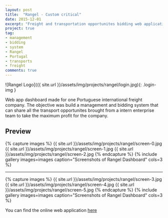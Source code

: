 ```yaml
---
layout: post
title:  "Rangel - Custom critical"
date: 2015-12-01
excerpt: "Freight and transportation opportunites bidding web application for a international Portuguese company"
project: true
tag:
- management 
- bidding
- system
- Rangel
- Portugal
- transports
- freight
comments: true
---
```


![Rangel Logo]({{ site.url }}/assets/img/projects/rangel/login.jpg){: .login-img }      
     
Web app dashboard made for one Portuguese international freight company. The objective was build a management and bidding system that can share all the transport opportunites brought from a intern enterprise team to take the maximum profit for the company.

## Preview

{% capture images %}
	{{ site.url }}/assets/img/projects/rangel/screen-0.jpg
	{{ site.url }}/assets/img/projects/rangel/screen-1.jpg
	{{ site.url }}/assets/img/projects/rangel/screen-2.jpg
{% endcapture %}
{% include gallery images=images caption="Screenshots of Rangel Dashboard" cols=3 %}

---

{% capture images %}
	{{ site.url }}/assets/img/projects/rangel/screen-3.jpg
	{{ site.url }}/assets/img/projects/rangel/screen-4.jpg
	{{ site.url }}/assets/img/projects/rangel/screen-5.jpg
{% endcapture %}
{% include gallery images=images caption="Screenshots of Rangel Dashboard" cols=3 %}      
      
You can find the online web application [here](http://critical.rangel.com/)
